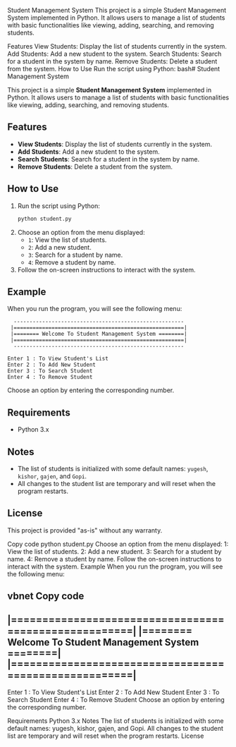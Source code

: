 Student Management System
This project is a simple Student Management System implemented in Python. It allows users to manage a list of students with basic functionalities like viewing, adding, searching, and removing students.

Features
View Students: Display the list of students currently in the system.
Add Students: Add a new student to the system.
Search Students: Search for a student in the system by name.
Remove Students: Delete a student from the system.
How to Use
Run the script using Python:
bash# Student Management System

This project is a simple **Student Management System** implemented in Python. It allows users to manage a list of students with basic functionalities like viewing, adding, searching, and removing students.

## Features

- **View Students**: Display the list of students currently in the system.
- **Add Students**: Add a new student to the system.
- **Search Students**: Search for a student in the system by name.
- **Remove Students**: Delete a student from the system.

## How to Use

1. Run the script using Python:
   ```bash
   python student.py
   ```
2. Choose an option from the menu displayed:
   - `1`: View the list of students.
   - `2`: Add a new student.
   - `3`: Search for a student by name.
   - `4`: Remove a student by name.
3. Follow the on-screen instructions to interact with the system.

## Example

When you run the program, you will see the following menu:

```
  ------------------------------------------------------
 |======================================================|
 |======== Welcome To Student Management System ========|
 |======================================================|
  ------------------------------------------------------

Enter 1 : To View Student's List
Enter 2 : To Add New Student
Enter 3 : To Search Student
Enter 4 : To Remove Student
```

Choose an option by entering the corresponding number.

## Requirements

- Python 3.x

## Notes

- The list of students is initialized with some default names: `yugesh`, `kishor`, `gajen`, and `Gopi`.
- All changes to the student list are temporary and will reset when the program restarts.

## License

This project is provided "as-is" without any warranty.


Copy code
python student.py
Choose an option from the menu displayed:
1: View the list of students.
2: Add a new student.
3: Search for a student by name.
4: Remove a student by name.
Follow the on-screen instructions to interact with the system.
Example
When you run the program, you will see the following menu:

vbnet
Copy code
  ------------------------------------------------------
 |======================================================| 
 |======== Welcome To Student Management System	========|
 |======================================================|
  ------------------------------------------------------

Enter 1 : To View Student's List 
Enter 2 : To Add New Student 
Enter 3 : To Search Student 
Enter 4 : To Remove Student
Choose an option by entering the corresponding number.

Requirements
Python 3.x
Notes
The list of students is initialized with some default names: yugesh, kishor, gajen, and Gopi.
All changes to the student list are temporary and will reset when the program restarts.
License
